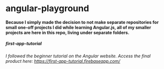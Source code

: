 # angular-playground

#### Because I simply made the decision to not make separate repositories for small one-off projects I did while learning Angular.js, all of my smaller projects are here in this repo, living under separate folders.


##### first-app-tutorial
###### I followed the beginner tutorial on the Angular website. Access the final product here: https://first-app-tutorial.firebaseapp.com/
